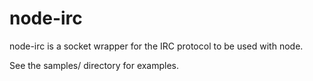 node-irc
=============

node-irc is a socket wrapper for the IRC protocol to be used with node.

See the samples/ directory for examples.
